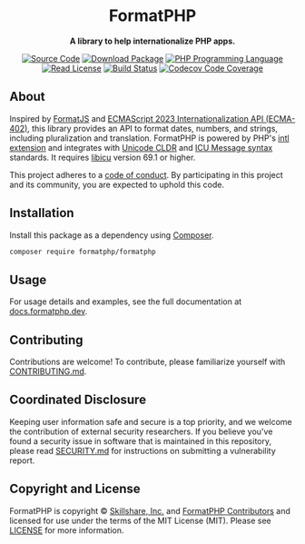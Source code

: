 <h1 align="center">FormatPHP</h1>

<p align="center">
    <strong>A library to help internationalize PHP apps.</strong>
</p>

<p align="center">
    <a href="https://github.com/formatphp/formatphp"><img src="http://img.shields.io/badge/source-formatphp/formatphp-blue.svg?style=flat-square" alt="Source Code"></a>
    <a href="https://packagist.org/packages/formatphp/formatphp"><img src="https://img.shields.io/packagist/v/formatphp/formatphp.svg?style=flat-square&label=release" alt="Download Package"></a>
    <a href="https://php.net"><img src="https://img.shields.io/packagist/php-v/formatphp/formatphp.svg?style=flat-square&colorB=%238892BF" alt="PHP Programming Language"></a>
    <a href="https://github.com/formatphp/formatphp/blob/main/LICENSE"><img src="https://img.shields.io/packagist/l/formatphp/formatphp.svg?style=flat-square&colorB=darkcyan" alt="Read License"></a>
    <a href="https://github.com/formatphp/formatphp/actions/workflows/continuous-integration.yml"><img src="https://img.shields.io/github/actions/workflow/status/formatphp/formatphp/continuous-integration.yml?branch=main&style=flat-square&logo=github" alt="Build Status"></a>
    <a href="https://codecov.io/gh/formatphp/formatphp"><img src="https://img.shields.io/codecov/c/gh/formatphp/formatphp?label=codecov&logo=codecov&style=flat-square" alt="Codecov Code Coverage"></a>
</p>

## About

Inspired by [FormatJS](https://formatjs.io) and
[ECMAScript 2023 Internationalization API (ECMA-402)](https://tc39.es/ecma402/),
this library provides an API to format dates, numbers, and strings, including
pluralization and translation. FormatPHP is powered by PHP's
[intl extension](https://www.php.net/intl) and integrates with [Unicode CLDR](http://cldr.unicode.org/)
and [ICU Message syntax](https://unicode-org.github.io/icu/userguide/format_parse/messages)
standards. It requires [libicu](https://icu.unicode.org) version 69.1 or higher.

This project adheres to a [code of conduct](CODE_OF_CONDUCT.md).
By participating in this project and its community, you are expected to
uphold this code.

## Installation

Install this package as a dependency using [Composer](https://getcomposer.org).

``` bash
composer require formatphp/formatphp
```

## Usage

For usage details and examples, see the full documentation at
[docs.formatphp.dev](https://docs.formatphp.dev).

## Contributing

Contributions are welcome! To contribute, please familiarize yourself with
[CONTRIBUTING.md](CONTRIBUTING.md).

## Coordinated Disclosure

Keeping user information safe and secure is a top priority, and we welcome the
contribution of external security researchers. If you believe you've found a
security issue in software that is maintained in this repository, please read
[SECURITY.md](SECURITY.md) for instructions on submitting a vulnerability report.

## Copyright and License

FormatPHP is copyright © [Skillshare, Inc.](https://www.skillshare.com) and
[FormatPHP Contributors](https://formatphp.dev) and licensed for use under the
terms of the MIT License (MIT). Please see [LICENSE](LICENSE) for more
information.
